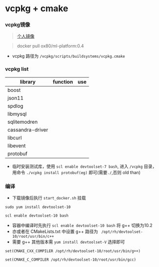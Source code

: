 # vcpkg + cmake

### vcpkg镜像 


> [个人镜像](https://hub.docker.com/r/ox80/ml-platform/tags?page=1&ordering=last_updated)

> docker pull ox80/ml-platform:0.4

* vcpkg 路径为 `/vcpkg/scripts/buildsystems/vcpkg.cmake`

### vcpkg list

| library        | function    |  use  |
| --------   | -----   | ---- |
| boost        |      |      |
| json11        |       |       |
| spdlog        |       |       |
| libmysql        |       |       |
| sqlitemodren        |       |       |
| cassandra-driver        |       |       |
| libcurl        |       |       |
| libevent        |       |       |
| protobuf        |       |       |

* 临时安装测试库，使用 `scl enable devtoolset-7 bash`, 进入 `/vcpkg` 目录，用命令 `./vcpkg install protobuf(eg)` 即可(需要`./`,否则 old than)

### 编译

* 下载镜像后执行 `start_docker.sh` 挂载


```
sudo yum install devtoolset-10

scl enable devtoolset-10 bash
```

* 容器中编译时先执行 `scl enable devtoolset-10 bash` 将 g++ 切换为10.2
* 亦或者在 CMakeLists.txt 中设置 g++ 路径为 ` /opt/rh/devtoolset-10/root/usr/bin/c++`
* 需要 g++ 其他版本需 `yum install devtoolset-V` 选择即可

```
set(CMAKE_CXX_COMPILER /opt/rh/devtoolset-10/root/usr/bin/g++)

set(CMAKE_C_COMPILER /opt/rh/devtoolset-10/root/usr/bin/gcc)
```
